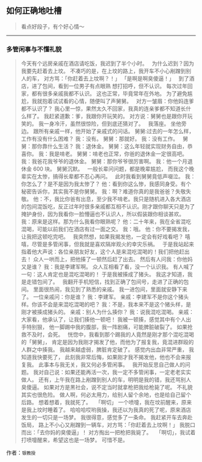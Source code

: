 ## 如何正确地吐槽

> 看点好段子，有个好心情～


 
---

### 多管闲事与不懂礼貌

> 今天有个远房亲戚在酒店请吃饭，我迟到了半个小时。
>  
> 为什么迟到？因为我要先赶着去上坟。
> 不凑巧的是，在上坟的路上，我开车不小心剐蹭到别人的车，
> 对方骂：「你赶着去上坟啊？！」
> 「是啊是啊臭傻逼！」
>  
> 到了酒店，进了包间，看到一位男子有点眼熟
> 想打招呼，但不认识。
> 每次过年回家，都有很多亲戚我都不认识。
> 这也正常，毕竟常年在外地。
> 为了避免尴尬，我就抱着试试看的心情，随便叫了声舅舅。
>  
> 对方一皱眉：你他妈连爹都不认识了？
> 我心里一惊，果然太久不回家，我真的连亲爹都不知道长什么样了。
> 我赶紧道歉：爹，我跟你开玩笑的。
> 对方说：舅舅也是跟你开玩笑的。
> 我一身冷汗，虽然很惊险，但到底还猜对了。
>  
> 我落座。
> 坐他旁边。
> 跟所有亲戚一样，他开始了亲戚式的问话。
> 舅舅:过去的一年怎么样，工作有没有什么困难？
> 我：没有。
> 舅舅：那就好。
> 我：没有工作。
>  
> 舅舅：那你靠什么生活？
> 我：退休金。
> 舅舅：这么年轻就实现财务自由，恭喜你。
> 我：我是啃老。
> 舅舅：啃老也正常，你爸的退休金一定很高吧。
> 我：我爸花我爷爷的退休金。
> 舅舅：那你爷爷很厉害啊。
> 我：他一个月退休金 600 块。
> 舅舅沉默。
>  
> 一般长辈问问题，都是晚辈尴尬，
> 而我这个晚辈实在太惨，搞得长辈都不忍心再问。
>  
> 此时我看到舅舅竟低声啜泣。
> 我：你怎么了？是不是因为我太惨了？
> 他：看到你这么惨，我感同身受。有个秘密告诉你，其实我不是你舅舅。
> 我：啊？难道你真的是我爸爸？失敬失敬。
> 他：不，我比你爸有出息，至少我不啃老。我只是随机进入各大酒店的包间混饭吃，反正过年时很多亲戚都互相不认识。刚才跟你聊天只是为了掩护身份，因为我看你一脸懵逼也不认识人，所以假装跟你相谈甚欢。
> 我：原来是这样。那为什么我看你眼熟呢？
> 他：二十年来，我在全省混吃混喝，可能以前我们在酒店有过一面之交。
> 我：哦。
> 他：你不要揭发我，让我把这顿吃完吧。
>  
> 我突然想，如果我揭发他，一定会有好戏看吧？
> 嘻嘻，尽管是多管闲事，但我就是喜欢隔岸观火的幸灾乐祸。
>  
> 于是我站起来指着他大声说：各位亲朋友好友，这个人是来混吃混喝的！我们把他赶出去！
> 众人一哄而上，把他揍了一顿然后赶了出去。
> 然后有人问我：你他妈又是谁？
> 我：我是李建军啊。
> 众人互相看了看，没一个认识我。
> 有人喊了一句：这人肯定也是混吃混喝的！
> 于是我被揍成了猪头。
> 我这才知道，我是走错包间了。
>  
> 我翻开手机短信，找到正确了包间号，走进了正确的包间。
> 里面很热闹，我见到了熟悉的亲戚。
> 我一进包间，里面就安静下来了。
> 一位亲戚问：你是谁？
> 我：李建军。
> 亲戚：李建军不是你这个猪头样。你该不会是来混吃混喝的吧？
> 我：不是，我本来不是这个猪头样，是刚才被揍成猪头的。
> 亲戚：别人为什么揍你？
> 我：说我混吃混喝。
> 亲戚：大家看，他承认了，让我们揍他一顿吧！
> 我被一顿揍，感觉其中有个人出手特别狠，
> 他一脚踢中我的腹部，我一阵剧痛，可能脾脏破裂了。
> 如果抢救不及时，会死。
>  
> 恍惚中，我看到那个踢我的人竟然是刚才那个混吃混喝的「舅舅」，
> 肯定是因为我刚才揭发了他，而他为了报复我，竟混进群殴的人群之中揍我。
> 我越来越虚弱，脾脏肯定破了。
> 感觉内出血非常严重，
> 我知道我快要死了，
> 此刻我非常后悔，如果刚才我不揭发他，他也不会来报复我。
> 此事本与我无关，我又何必多管闲事。
>  
> 我开始反思自己做人的问题。
> 我对自己说：如果还能再活一次，我一定不多管闲事，一定老老实实做人。
> 还有，上午我在路上剐蹭到别人的车，明明是我的错，我还骂别人臭傻逼。
> 如果对方是黑社会，说不定当时就拿枪把我给枪毙了呢。
> 不礼貌其实也很危险。
> 做人啊，何必太用力，给别人留个余地，也是给自己留个后路。
> 想着想着，我就死了。
>  
> 「啊切」
> 一个喷嚏，我在坟前醒来，原来是我上坟时睡着了。
> 哈哈哈哎哟我操，我还以为我真的死了呢，原来酒店发生的一切只是一场梦。
> 我很得意，感觉多了一条命。
> 我赶紧开车去奔赴饭局，
> 路上不小心又剐蹭到一辆车，对方骂：「你赶着去上坟啊！」
> 我脱口而出：「去你妈的臭傻逼」！
> 对方掏出一把枪把我毙了。
>  
> 「啊切」，我试着打喷嚏醒来，希望这也是一场梦。
> 可惜不是。


作者：`银教授`